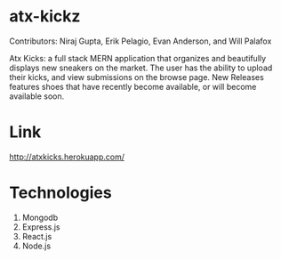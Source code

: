 # atx-kickz

Contributors:
Niraj Gupta, 
Erik Pelagio, 
Evan Anderson, and
Will Palafox

Atx Kicks: a full stack MERN application that organizes and beautifully displays new sneakers on the market. The user has the ability to upload their kicks, and view submissions on the browse page.  New Releases features shoes that have recently become available, or will become available soon.

# Link
 http://atxkicks.herokuapp.com/  
 
 
# Technologies 
 1. Mongodb
 2. Express.js
 3. React.js
 4. Node.js
